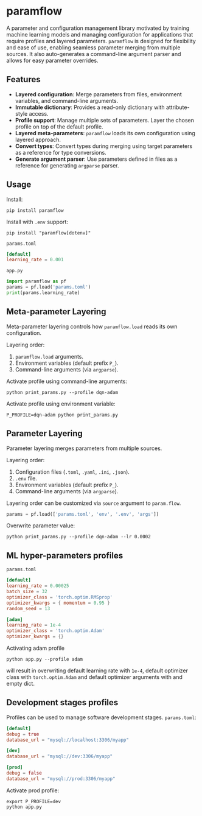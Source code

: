 # paramflow
A parameter and configuration management library motivated by training machine learning models
and managing configuration for applications that require profiles and layered parameters.
```paramflow``` is designed for flexibility and ease of use, enabling seamless parameter merging
from multiple sources. It also auto-generates a command-line argument parser and allows for
easy parameter overrides.

## Features
- **Layered configuration**: Merge parameters from files, environment variables, and command-line arguments.
- **Immutable dictionary**: Provides a read-only dictionary with attribute-style access.
- **Profile support**: Manage multiple sets of parameters. Layer the chosen profile on top of the default profile.
- **Layered meta-parameters**: ```paramflow``` loads its own configuration using layered approach.
- **Convert types**: Convert types during merging using target parameters as a reference for type conversions.
- **Generate argument parser**: Use parameters defined in files as a reference for generating ```argparse``` parser.

## Usage
Install:
```shell
pip install paramflow
```
Install with ```.env``` support:
```shell
pip install "paramflow[dotenv]"
```

```params.toml```
```toml
[default]
learning_rate = 0.001
```

```app.py```
```python
import paramflow as pf
params = pf.load('params.toml')
print(params.learning_rate)
```

## Meta-parameter Layering
Meta-parameter layering controls how ```paramflow.load``` reads its own configuration.

Layering order:
1. ```paramflow.load``` arguments.
2. Environment variables (default prefix ```P_```).
3. Command-line arguments (via ```argparse```).

Activate profile using command-line arguments:
```shell
python print_params.py --profile dqn-adam
```
Activate profile using environment variable:
```shell
P_PROFILE=dqn-adam python print_params.py
```

## Parameter Layering
Parameter layering merges parameters from multiple sources.

Layering order:
1. Configuration files (```.toml```, ```.yaml```, ```.ini```, ```.json```).
2. ```.env``` file.
3. Environment variables (default prefix ```P_```).
4. Command-line arguments (via ```argparse```).

Layering order can be customized via ```source``` argument to ```param.flow```.
```python
params = pf.load(['params.toml', 'env', '.env', 'args'])
```
 
Overwrite parameter value:
```shell
python print_params.py --profile dqn-adam --lr 0.0002
```

## ML hyper-parameters profiles
```params.toml```
```toml
[default]
learning_rate = 0.00025
batch_size = 32
optimizer_class = 'torch.optim.RMSprop'
optimizer_kwargs = { momentum = 0.95 }
random_seed = 13

[adam]
learning_rate = 1e-4
optimizer_class = 'torch.optim.Adam'
optimizer_kwargs = {}
```
Activating adam profile
```shell
python app.py --profile adam
```
will result in overwriting default learning rate with ```1e-4```, default optimizer class with ```torch.optim.Adam```
and default optimizer arguments with and empty dict.

## Development stages profiles
Profiles can be used to manage software development stages.
```params.toml```:
```toml
[default]
debug = true
database_url = "mysql://localhost:3306/myapp"

[dev]
database_url = "mysql://dev:3306/myapp"

[prod]
debug = false
database_url = "mysql://prod:3306/myapp"
```
Activate prod profile:
```shell
export P_PROFILE=dev
python app.py
```
